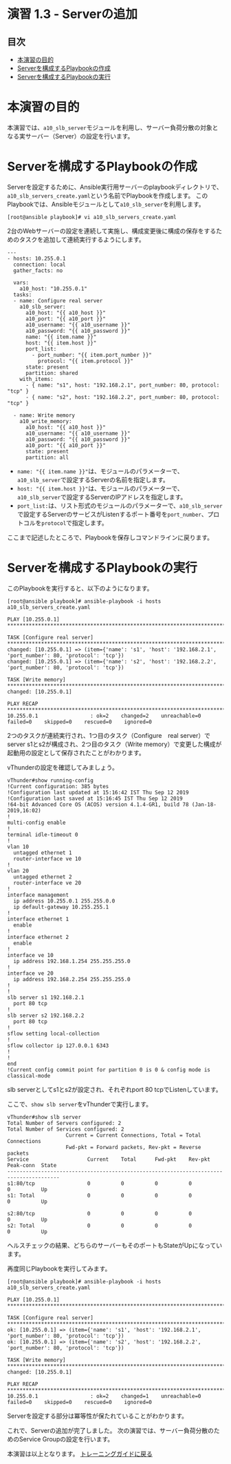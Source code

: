 # 演習 1.3 - Serverの追加

## 目次

- [本演習の目的](#本演習の目的)
- [Serverを構成するPlaybookの作成](#Serverを構成するPlaybookの作成)
- [Serverを構成するPlaybookの実行](#Serverを構成するPlaybookの実行)

# 本演習の目的

本演習では、`a10_slb_server`モジュールを利用し、サーバー負荷分散の対象となる実サーバー（Server）の設定を行います。

# Serverを構成するPlaybookの作成

Serverを設定するために、Ansible実行用サーバーのplaybookディレクトリで、`a10_slb_servers_create.yaml`という名前でPlaybookを作成します。
このPlaybookでは、Ansibleモジュールとして`a10_slb_server`を利用します。

```
[root@ansible playbook]# vi a10_slb_servers_create.yaml
```

2台のWebサーバーの設定を連続して実施し、構成変更後に構成の保存をするためのタスクを追加して連続実行するようにします。

``` 
---
- hosts: 10.255.0.1
  connection: local
  gather_facts: no

  vars:
    a10_host: "10.255.0.1"
  tasks:
  - name: Configure real server
    a10_slb_server:
      a10_host: "{{ a10_host }}"
      a10_port: "{{ a10_port }}"
      a10_username: "{{ a10_username }}"
      a10_password: "{{ a10_password }}"
      name: "{{ item.name }}"
      host: "{{ item.host }}"
      port_list:
        - port_number: "{{ item.port_number }}"
          protocol: "{{ item.protocol }}"
      state: present
      partition: shared
    with_items:
      - { name: "s1", host: "192.168.2.1", port_number: 80, protocol: "tcp" }
      - { name: "s2", host: "192.168.2.2", port_number: 80, protocol: "tcp" }

  - name: Write memory
    a10_write_memory:
      a10_host: "{{ a10_host }}"
      a10_username: "{{ a10_username }}"
      a10_password: "{{ a10_password }}"
      a10_port: "{{ a10_port }}"
      state: present
      partition: all

```

- `name: "{{ item.name }}"`は、モジュールのパラメーターで、`a10_slb_server`で設定するServerの名前を指定します。
- `host: "{{ item.host }}"`は、モジュールのパラメーターで、`a10_slb_server`で設定するServerのIPアドレスを指定します。
- `port_list:`は、リスト形式のモジュールのパラメーターで、`a10_slb_server`で設定するServerのサービスがListenするポート番号を`port_number`、プロトコルを`protocol`で指定します。

ここまで記述したところで、Playbookを保存しコマンドラインに戻ります。

# Serverを構成するPlaybookの実行

このPlaybookを実行すると、以下のようになります。

```
[root@ansible playbook]# ansible-playbook -i hosts a10_slb_servers_create.yaml

PLAY [10.255.0.1] *********************************************************************************************************************************

TASK [Configure real server] **********************************************************************************************************************
changed: [10.255.0.1] => (item={'name': 's1', 'host': '192.168.2.1', 'port_number': 80, 'protocol': 'tcp'})
changed: [10.255.0.1] => (item={'name': 's2', 'host': '192.168.2.2', 'port_number': 80, 'protocol': 'tcp'})

TASK [Write memory] *******************************************************************************************************************************
changed: [10.255.0.1]

PLAY RECAP ****************************************************************************************************************************************
10.255.0.1                 : ok=2    changed=2    unreachable=0    failed=0    skipped=0    rescued=0    ignored=0

```

2つのタスクが連続実行され、1つ目のタスク（Configure　real server）でserver s1とs2が構成され、2つ目のタスク（Write memory）で変更した構成が起動用の設定として保存されたことがわかります。

vThunderの設定を確認してみましょう。

```
vThunder#show running-config
!Current configuration: 385 bytes
!Configuration last updated at 15:16:42 IST Thu Sep 12 2019
!Configuration last saved at 15:16:45 IST Thu Sep 12 2019
!64-bit Advanced Core OS (ACOS) version 4.1.4-GR1, build 78 (Jan-18-2019,16:02)
!
multi-config enable
!
terminal idle-timeout 0
!
vlan 10
  untagged ethernet 1
  router-interface ve 10
!
vlan 20
  untagged ethernet 2
  router-interface ve 20
!
interface management
  ip address 10.255.0.1 255.255.0.0
  ip default-gateway 10.255.255.1
!
interface ethernet 1
  enable
!
interface ethernet 2
  enable
!
interface ve 10
  ip address 192.168.1.254 255.255.255.0
!
interface ve 20
  ip address 192.168.2.254 255.255.255.0
!
!
slb server s1 192.168.2.1
  port 80 tcp
!
slb server s2 192.168.2.2
  port 80 tcp
!
sflow setting local-collection
!
sflow collector ip 127.0.0.1 6343
!
!
end
!Current config commit point for partition 0 is 0 & config mode is classical-mode
```

slb serverとしてs1とs2が設定され、それぞれport 80 tcpでListenしています。

ここで、`show slb server`をvThunderで実行します。

```
vThunder#show slb server
Total Number of Servers configured: 2
Total Number of Services configured: 2
                   Current = Current Connections, Total = Total Connections
                   Fwd-pkt = Forward packets, Rev-pkt = Reverse packets
Service                   Current    Total      Fwd-pkt    Rev-pkt    Peak-conn  State
---------------------------------------------------------------------------------------
s1:80/tcp                 0          0          0          0          0          Up
s1: Total                 0          0          0          0          0          Up

s2:80/tcp                 0          0          0          0          0          Up
s2: Total                 0          0          0          0          0          Up
```

ヘルスチェックの結果、どちらのサーバーもそのポートもStateがUpになっています。

再度同じPlaybookを実行してみます。
```
[root@ansible playbook]# ansible-playbook -i hosts a10_slb_servers_create.yaml

PLAY [10.255.0.1] *********************************************************************************************************************************

TASK [Configure real server] **********************************************************************************************************************
ok: [10.255.0.1] => (item={'name': 's1', 'host': '192.168.2.1', 'port_number': 80, 'protocol': 'tcp'})
ok: [10.255.0.1] => (item={'name': 's2', 'host': '192.168.2.2', 'port_number': 80, 'protocol': 'tcp'})

TASK [Write memory] *******************************************************************************************************************************
changed: [10.255.0.1]

PLAY RECAP ****************************************************************************************************************************************
10.255.0.1                 : ok=2    changed=1    unreachable=0    failed=0    skipped=0    rescued=0    ignored=0

```

Serverを設定する部分は冪等性が保たれていることがわかります。

これで、Serverの追加が完了しました。
次の演習では、サーバー負荷分散のためのService Groupの設定を行います。

本演習は以上となります。  [トレーニングガイドに戻る](../README.ja.md)
